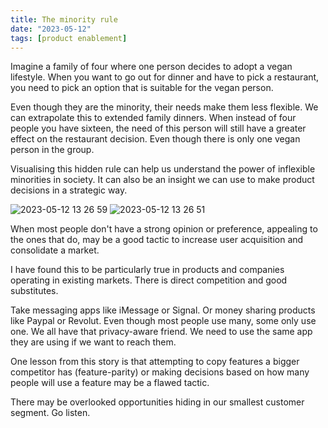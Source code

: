 ```yaml
---
title: The minority rule
date: "2023-05-12"
tags: [product enablement]
---
```


Imagine a family of four where one person decides to adopt a vegan lifestyle. When you want to go out for dinner and have to pick a restaurant, you need to pick an option that is suitable for the vegan person.
 
Even though they are the minority, their needs make them less flexible. We can extrapolate this to extended family dinners. When instead of four people you have sixteen, the need of this person will still have a greater effect on the restaurant decision. Even though there is only one vegan person in the group.

Visualising this hidden rule can help us understand the power of inflexible minorities in society. It can also be an insight we can use to make product decisions in a strategic way.

![2023-05-12 13 26 59](https://github.com/malikpiara/moonwith/assets/6923650/2d11aa66-8620-42aa-8eef-588e3be09931)
![2023-05-12 13 26 51](https://github.com/malikpiara/moonwith/assets/6923650/c653b577-396c-40d7-bbd3-baeab2c78d6d)

When most people don't have a strong opinion or preference, appealing to the ones that do, may be a good tactic to increase user acquisition and consolidate a market.

I have found this to be particularly true in products and companies operating in existing markets. There is direct competition and good substitutes.

Take messaging apps like iMessage or Signal. Or money sharing products like Paypal or Revolut. Even though most people use many, some only use one. We all have that privacy-aware friend. We need to use the same app they are using if we want to reach them.

One lesson from this story is that attempting to copy features a bigger competitor has (feature-parity) or making decisions based on how many people will use a feature may be a flawed tactic.

There may be overlooked opportunities hiding in our smallest customer segment. Go listen.
